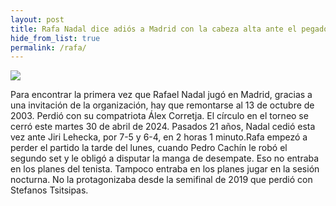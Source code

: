 ```yaml
---
layout: post
title: Rafa Nadal dice adiós a Madrid con la cabeza alta ante el pegador Lehecka
hide_from_list: true
permalink: /rafa/
---
```

![](https://www.estadiodeportivo.com/imagenes/abd2bbb0-6378-43eb-b339-1d5a930d57cf_1200x680.jpeg)


Para encontrar la primera vez que Rafael Nadal jugó en Madrid, gracias a una invitación de la organización, hay que remontarse al 13 de octubre de 2003. Perdió con su compatriota Álex Corretja. El círculo en el torneo se cerró este martes 30 de abril de 2024. Pasados 21 años, Nadal cedió esta vez ante Jiri Lehecka, por 7-5 y 6-4, en 2 horas 1 minuto.Rafa empezó a perder el partido la tarde del lunes, cuando Pedro Cachín le robó el segundo set y le obligó a disputar la manga de desempate. Eso no entraba en los planes del tenista. Tampoco entraba en los planes jugar en la sesión nocturna. No la protagonizaba desde la semifinal de 2019 que perdió con Stefanos Tsitsipas.
